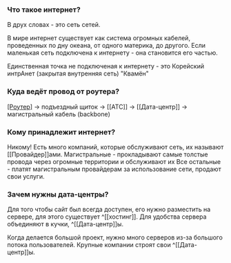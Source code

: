 ### Что такое интернет?
В друх словах  - это сеть сетей.

В мире интернет существует как система огромных кабелей, проведенных по дну океана, от одного материка, до другого.
Если маленькая сеть подключена к интернету - она становится его частью.

Единственная точка не подключеная к интернету - это Корейский интрАнет (закрытая внутренняя сеть) "Квамён" 

### Куда ведёт провод от роутера?
[[Роутер]](Маршрутизатор) -> подъездный щиток -> [[АТС]] -> [[Дата-центр]] -> магистральный кабель (backbone)

### Кому принадлежит интернет?
Никому!
Есть много компаний, которые обслуживают сеть, их называют [[Провайдер]]ами.
		Магистральные  - прокладывают самые толстые провода через огромные территории и обслуживают их
		Все остальные - платят магистральным провайдерам за использование сети, продают свои услуги.
		
		
### Зачем нужны дата-центры?

Для того чтобы сайт был всегда доступен, его нужно разместить на сервере, для этого существует ^[[хостинг]]. Для удобства сервера объединяют в кучки, ^[[Дата-центр]]ы.

Когда делается большой проект, нужно много серверов из-за большого потока пользователей.
Крупные компании строят свои ^[[Дата-центр]]ы.